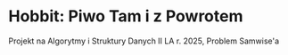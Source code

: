 # Hobbit: Piwo Tam i z Powrotem
Projekt na Algorytmy i Struktury Danych II LA r. 2025, Problem Samwise'a
